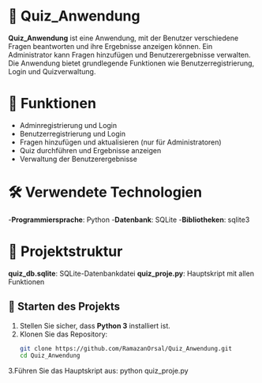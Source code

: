 # 🏧 Quiz_Anwendung
**Quiz_Anwendung** ist eine Anwendung, mit der Benutzer verschiedene Fragen beantworten und ihre Ergebnisse anzeigen können. Ein Administrator kann Fragen hinzufügen und Benutzerergebnisse verwalten. Die Anwendung bietet grundlegende Funktionen wie Benutzerregistrierung, Login und Quizverwaltung.

# 🔧 Funktionen
- Adminregistrierung und Login
- Benutzerregistrierung und Login
- Fragen hinzufügen und aktualisieren (nur für Administratoren)
- Quiz durchführen und Ergebnisse anzeigen
- Verwaltung der Benutzerergebnisse

# 🛠️ Verwendete Technologien
-**Programmiersprache**: Python
-**Datenbank**: SQLite
-**Bibliotheken**: sqlite3

# 📂 Projektstruktur
**quiz_db.sqlite**: SQLite-Datenbankdatei
**quiz_proje.py**: Hauptskript mit allen Funktionen

## 🚀 Starten des Projekts

1. Stellen Sie sicher, dass **Python 3** installiert ist.
2. Klonen Sie das Repository:
   ```bash
   git clone https://github.com/RamazanOrsal/Quiz_Anwendung.git
   cd Quiz_Anwendung

3.Führen Sie das Hauptskript aus:
  python quiz_proje.py


